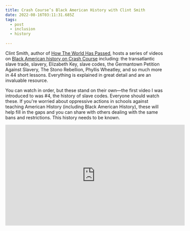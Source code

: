 ```yaml
---
title: Crash Course’s Black American History with Clint Smith
date: 2022-08-16T03:11:31.685Z
tags:
  - post
  - inclusion
  - history
  
---
```

Clint Smith, author of [How The World Has Passed](https://www.littlebrown.com/titles/clint-smith/how-the-word-is-passed/9780316492935/), hosts a series of videos on [Black American history on Crash Course](https://youtu.be/xPx5aRuWCtc) including: the transatlantic slave trade, slavery, Elizabeth Key, slave codes, the Germantown Petition Against Slavery, The Stono Rebellion, Phyllis Wheatley, and so much more in 44 short lessons. Everything is explained in great detail and are an invaluable resource. 

You can watch in order, but these stand on their own—the first video I was introduced to was #4, the history of slave codes. Everyone should watch these. If you're worried about oppressive actions in schools against teaching American History (including Black American History), these will help fill in the gaps and you can share with others dealing with the same bans and restrictions. This history needs to be known.

<iframe width="560" height="315" src="https://www.youtube.com/embed/gu9RIGGXeNo" title="YouTube video player" frameborder="0" allow="accelerometer; autoplay; clipboard-write; encrypted-media; gyroscope; picture-in-picture" allowfullscreen></iframe>